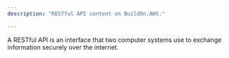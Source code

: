 ```yaml
---
description: "RESTful API content on BuildOn.AWS."

---
```

A RESTful API is an interface that two computer systems use to exchange information securely over the internet.
